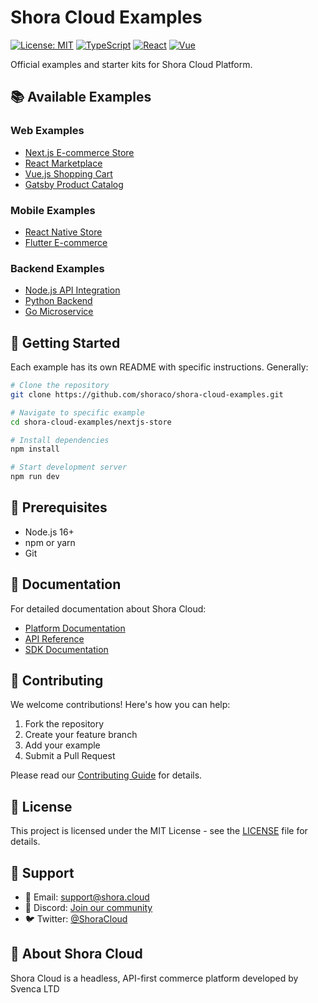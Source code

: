 # Shora Cloud Examples

[![License: MIT](https://img.shields.io/badge/License-MIT-yellow.svg)](https://opensource.org/licenses/MIT)
[![TypeScript](https://img.shields.io/badge/TypeScript-Ready-blue.svg)](https://www.typescriptlang.org/)
[![React](https://img.shields.io/badge/React-Ready-61dafb.svg)](https://reactjs.org/)
[![Vue](https://img.shields.io/badge/Vue-Ready-42b883.svg)](https://vuejs.org/)

Official examples and starter kits for Shora Cloud Platform.

## 📚 Available Examples

### Web Examples
- [Next.js E-commerce Store](/nextjs-store)
- [React Marketplace](/react-marketplace)
- [Vue.js Shopping Cart](/vue-commerce)
- [Gatsby Product Catalog](/gatsby-catalog)

### Mobile Examples
- [React Native Store](/react-native-store)
- [Flutter E-commerce](/flutter-ecommerce)

### Backend Examples
- [Node.js API Integration](/nodejs-api)
- [Python Backend](/python-backend)
- [Go Microservice](/go-microservice)

## 🚀 Getting Started

Each example has its own README with specific instructions. Generally:

```bash
# Clone the repository
git clone https://github.com/shoraco/shora-cloud-examples.git

# Navigate to specific example
cd shora-cloud-examples/nextjs-store

# Install dependencies
npm install

# Start development server
npm run dev
```

## 🔧 Prerequisites

- Node.js 16+
- npm or yarn
- Git

## 📖 Documentation

For detailed documentation about Shora Cloud:
- [Platform Documentation](https://docs.shora.cloud)
- [API Reference](https://docs.shora.cloud/api)
- [SDK Documentation](https://docs.shora.cloud/sdk)

## 🤝 Contributing

We welcome contributions! Here's how you can help:

1. Fork the repository
2. Create your feature branch
3. Add your example
4. Submit a Pull Request

Please read our [Contributing Guide](CONTRIBUTING.md) for details.

## 📝 License

This project is licensed under the MIT License - see the [LICENSE](LICENSE) file for details.

## 🌟 Support

- 📧 Email: support@shora.cloud
- 💬 Discord: [Join our community](https://discord.gg/shoracloud)
- 🐦 Twitter: [@ShoraCloud](https://twitter.com/shoracloud)

## 🏢 About Shora Cloud

Shora Cloud is a headless, API-first commerce platform developed by Svenca LTD
